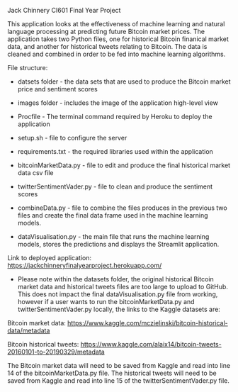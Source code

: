 Jack Chinnery CI601 Final Year Project

This application looks at the effectiveness of machine learning and natural language processing at predicting future Bitcoin market prices. The application takes two Python files, one for historical Bitcoin finanical market data, and another for historical tweets relating to Bitcoin. The data is cleaned and combined in order to be fed into machine learning algorithms.

File structure:

* datsets folder - the data sets that are used to produce the Bitcoin market price and sentiment scores
* images folder - includes the image of the application high-level view

* Procfile - The terminal command required by Heroku to deploy the application
* setup.sh - file to configure the server
* requirements.txt - the required libraries used within the application

* bitcoinMarketData.py - file to edit and produce the final historical market data csv file
* twitterSentimentVader.py - file to clean and produce the sentiment scores
* combineData.py - file to combine the files produces in the previous two files and create the final data frame used in the machine learning models.
* dataVisualisation.py - the main file that runs the machine learning models, stores the predictions and displays the Streamlit application.

Link to deployed application:
https://jackchinneryfinalyearproject.herokuapp.com/


* Please note within the datasets folder, the original historical Bitcoin market data and historical tweets files are too large to upload to GitHub. This does not impact the final dataVisualisation.py file from working, however if a user wants to run the bitcoinMarketData.py and twitterSentimentVader.py locally, the links to the Kaggle datasets are:

Bitcoin market data:
https://www.kaggle.com/mczielinski/bitcoin-historical-data/metadata

Bitcoin historical tweets:
https://www.kaggle.com/alaix14/bitcoin-tweets-20160101-to-20190329/metadata


The Bitcoin market data will need to be saved from Kaggle and read into line 14 of the bitcoinMarketData.py file.
The historical tweets will need to be saved from Kaggle and read into line 15 of the twitterSentimentVader.py file.
